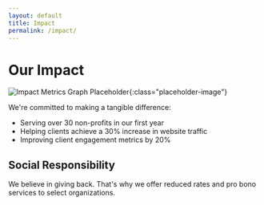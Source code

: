 ```yaml
---
layout: default
title: Impact
permalink: /impact/
---
```


# Our Impact

![Impact Metrics Graph Placeholder](#){:class="placeholder-image"}
<!-- AI Image Generation Instructions:
     Create a clean, modern infographic showcasing projected impact metrics like number of non-profits served, increase in website traffic, and engagement improvements, using Tuba Tech Dynamics' color palette.
-->

We're committed to making a tangible difference:

- Serving over 30 non-profits in our first year
- Helping clients achieve a 30% increase in website traffic
- Improving client engagement metrics by 20%

## Social Responsibility

We believe in giving back. That's why we offer reduced rates and pro bono services to select organizations.
